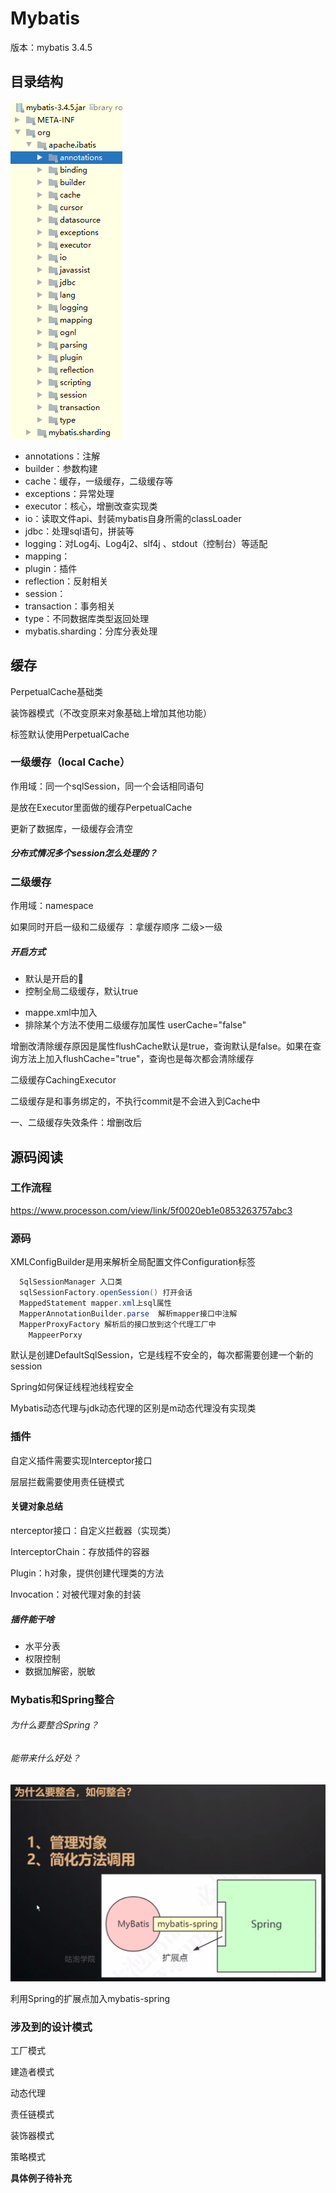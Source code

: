

# Mybatis

版本：mybatis 3.4.5

## 目录结构

![image-20200703152406720](pic/image-20200703152406720.png)

- annotations：注解
- builder：参数构建
- cache：缓存，一级缓存，二级缓存等
- exceptions：异常处理
- executor：核心，增删改查实现类
- io：读取文件api、封装mybatis自身所需的classLoader
- jdbc：处理sql语句，拼装等
- logging：对Log4j、Log4j2、slf4j 、stdout（控制台）等适配
- mapping：
- plugin：插件
- reflection：反射相关
- session：
- transaction：事务相关
- type：不同数据库类型返回处理
- mybatis.sharding：分库分表处理



## 缓存

PerpetualCache基础类

装饰器模式（不改变原来对象基础上增加其他功能）

<cache/>标签默认使用PerpetualCache

### 一级缓存（local Cache）

作用域：同一个sqlSession，同一个会话相同语句

是放在Executor里面做的缓存PerpetualCache

更新了数据库，一级缓存会清空

##### 分布式情况多个session怎么处理的？

###  二级缓存

作用域：namespace

如果同时开启一级和二级缓存 ：拿缓存顺序 二级>一级

##### 开启方式

- 默认是开启的
- 控制全局二级缓存，默认true

<setting name="cacheEnabled" value="true"> 

- mappe.xml中加入<cache/>
- 排除某个方法不使用二级缓存加属性 userCache="false"

增删改清除缓存原因是属性flushCache默认是true，查询默认是false。如果在查询方法上加入flushCache="true"，查询也是每次都会清除缓存

二级缓存CachingExecutor

二级缓存是和事务绑定的，不执行commit是不会进入到Cache中

一、二级缓存失效条件：增删改后





## 源码阅读

### 工作流程

https://www.processon.com/view/link/5f0020eb1e0853263757abc3

### 源码

XMLConfigBuilder是用来解析全局配置文件Configuration标签

```java
  SqlSessionManager 入口类
  sqlSessionFactory.openSession() 打开会话
  MappedStatement mapper.xml上sql属性
  MapperAnnotationBuilder.parse  解析mapper接口中注解
  MapperProxyFactory 解析后的接口放到这个代理工厂中
    MappeerPorxy
```

默认是创建DefaultSqlSession，它是线程不安全的，每次都需要创建一个新的session

Spring如何保证线程池线程安全

Mybatis动态代理与jdk动态代理的区别是m动态代理没有实现类

### 插件

自定义插件需要实现Interceptor接口

层层拦截需要使用责任链模式

#### 关键对象总结

nterceptor接口：自定义拦截器（实现类）

InterceptorChain：存放插件的容器

Plugin：h对象，提供创建代理类的方法

Invocation：对被代理对象的封装

##### 插件能干啥

- 水平分表
- 权限控制
- 数据加解密，脱敏



### Mybatis和Spring整合

######  为什么要整合Spring？

###### 能带来什么好处？

![image-20200705134057067](pic/image-20200705134057067.png)

利用Spring的扩展点加入mybatis-spring





### 涉及到的设计模式

工厂模式

建造者模式

动态代理

责任链模式

装饰器模式

策略模式 

**具体例子待补充**

